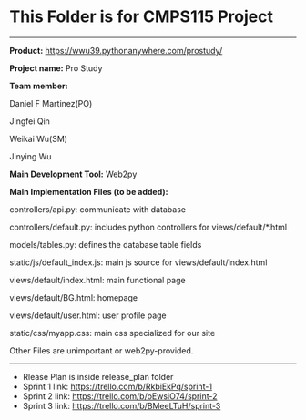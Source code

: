 # This Folder is for CMPS115 Project 
---
**Product:** https://wwu39.pythonanywhere.com/prostudy/

**Project name:** Pro Study

**Team member:**

Daniel F Martinez(PO) 

Jingfei Qin 

Weikai Wu(SM) 

Jinying Wu 

**Main Development Tool:**
Web2py

**Main Implementation Files (to be added):**

controllers/api.py: communicate with database

controllers/default.py: includes python controllers for views/default/*.html

models/tables.py: defines the database table fields

static/js/default_index.js: main js source for views/default/index.html

views/default/index.html: main functional page

views/default/BG.html: homepage

views/default/user.html: user profile page

static/css/myapp.css: main css specialized for our site

Other Files are unimportant or web2py-provided.

--- 
* Rlease Plan is inside release_plan folder
* Sprint 1 link: https://trello.com/b/RkbiEkPq/sprint-1
* Sprint 2 link: https://trello.com/b/oEwsiO74/sprint-2
* Sprint 3 link: https://trello.com/b/BMeeLTuH/sprint-3
